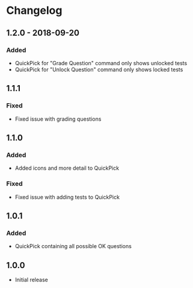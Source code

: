 # Changelog

## 1.2.0 - 2018-09-20
### Added
- QuickPick for "Grade Question" command only shows unlocked tests
- QuickPick for "Unlock Question" command only shows locked tests 

## 1.1.1
### Fixed
- Fixed issue with grading questions

## 1.1.0
### Added
- Added icons and more detail to QuickPick
### Fixed
- Fixed issue with adding tests to QuickPick

## 1.0.1
### Added
- QuickPick containing all possible OK questions

## 1.0.0

- Initial release